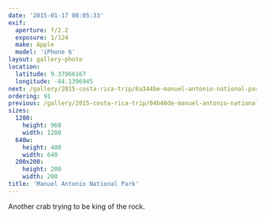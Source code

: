 ```yaml
---
date: '2015-01-17 08:05:33'
exif:
  aperture: f/2.2
  exposure: 1/124
  make: Apple
  model: 'iPhone 6'
layout: gallery-photo
location:
  latitude: 9.37966167
  longitude: -84.1396945
next: /gallery/2015-costa-rica-trip/6a344be-manuel-antonio-national-park
ordering: 91
previous: /gallery/2015-costa-rica-trip/04b40de-manuel-antonio-national-park
sizes:
  1280:
    height: 960
    width: 1280
  640w:
    height: 480
    width: 640
  200x200:
    height: 200
    width: 200
title: 'Manuel Antonio National Park'
---
```


Another crab trying to be king of the rock.
